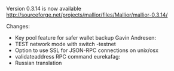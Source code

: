 Version 0.3.14 is now available
http://sourceforge.net/projects/mallior/files/Mallior/mallior-0.3.14/

Changes:
* Key pool feature for safer wallet backup
Gavin Andresen:
* TEST network mode with switch -testnet
* Option to use SSL for JSON-RPC connections on unix/osx
* validateaddress RPC command
eurekafag:
* Russian translation
